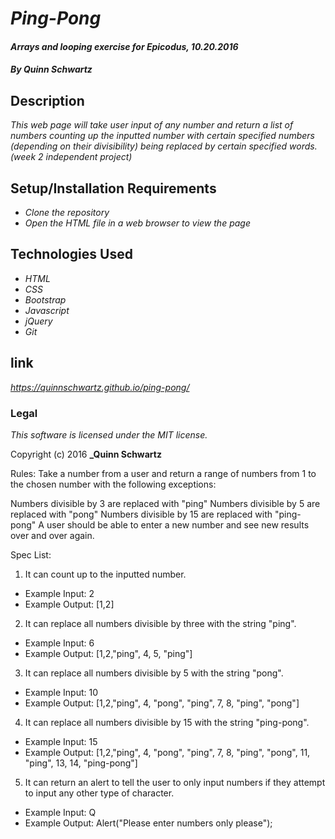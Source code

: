 # _Ping-Pong_

#### _Arrays and looping exercise for Epicodus, 10.20.2016_

#### _**By Quinn Schwartz**_

## Description

_This web page will take user input of any number and return a list of numbers counting up the inputted number with certain specified numbers (depending on their divisibility) being replaced by certain specified words. (week 2 independent project)_

## Setup/Installation Requirements

* _Clone the repository_
* _Open the HTML file in a web browser to view the page_

## Technologies Used

* _HTML_
* _CSS_
* _Bootstrap_
* _Javascript_
* _jQuery_
* _Git_

## link

_https://quinnschwartz.github.io/ping-pong/_

### Legal

*This software is licensed under the MIT license.*

Copyright (c) 2016 **_Quinn Schwartz**

Rules:
Take a number from a user and return a range of numbers from 1 to the chosen number with the following exceptions:

Numbers divisible by 3 are replaced with "ping"
Numbers divisible by 5 are replaced with "pong"
Numbers divisible by 15 are replaced with "ping-pong"
A user should be able to enter a new number and see new results over and over again.

Spec List:
1) It can count up to the inputted number.
  - Example Input: 2
  - Example Output: [1,2]

2)  It can replace all numbers divisible by three with the string "ping".
  - Example Input: 6
  - Example Output: [1,2,"ping", 4, 5, "ping"]

3) It can replace all numbers divisible by 5 with the string "pong".
  - Example Input: 10
  - Example Output: [1,2,"ping", 4, "pong", "ping", 7, 8, "ping", "pong"]

4) It can replace all numbers divisible by 15 with the string "ping-pong".
  - Example Input: 15
  - Example Output: [1,2,"ping", 4, "pong", "ping", 7, 8, "ping", "pong", 11, "ping", 13, 14, "ping-pong"]

5) It can return an alert to tell the user to only input numbers if they attempt to input any other type of character.  
  - Example Input: Q
  - Example Output: Alert("Please enter numbers only please");
